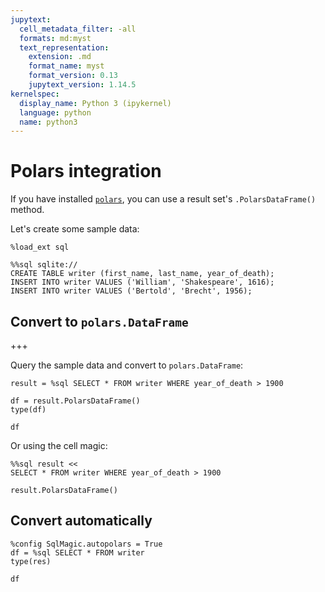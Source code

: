 ```yaml
---
jupytext:
  cell_metadata_filter: -all
  formats: md:myst
  text_representation:
    extension: .md
    format_name: myst
    format_version: 0.13
    jupytext_version: 1.14.5
kernelspec:
  display_name: Python 3 (ipykernel)
  language: python
  name: python3
---
```


# Polars integration

If you have installed [`polars`](https://www.pola.rs/), you can use a result set's `.PolarsDataFrame()` method.

Let's create some sample data:

```{code-cell} ipython3
%load_ext sql
```

```{code-cell} ipython3
%%sql sqlite://
CREATE TABLE writer (first_name, last_name, year_of_death);
INSERT INTO writer VALUES ('William', 'Shakespeare', 1616);
INSERT INTO writer VALUES ('Bertold', 'Brecht', 1956);
```

## Convert to `polars.DataFrame`

+++

Query the sample data and convert to `polars.DataFrame`:

```{code-cell} ipython3
result = %sql SELECT * FROM writer WHERE year_of_death > 1900
```

```{code-cell} ipython3
df = result.PolarsDataFrame()
type(df)
```

```{code-cell} ipython3
df
```

Or using the cell magic:

```{code-cell} ipython3
%%sql result <<
SELECT * FROM writer WHERE year_of_death > 1900
```

```{code-cell} ipython3
result.PolarsDataFrame()
```

## Convert automatically

```{code-cell} ipython3
%config SqlMagic.autopolars = True
df = %sql SELECT * FROM writer
type(res)
```

```{code-cell} ipython3
df
```
